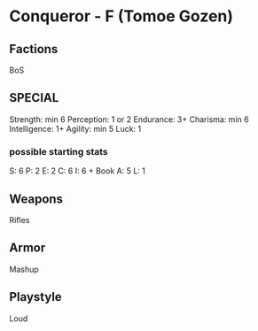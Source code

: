 # Conqueror - F (Tomoe Gozen)

## Factions

BoS

## SPECIAL

Strength: min 6
Perception: 1 or 2
Endurance: 3+
Charisma: min 6
Intelligence: 1+
Agility: min 5
Luck: 1

### possible starting stats

S: 6
P: 2
E: 2
C: 6
I: 6 + Book
A: 5
L: 1

## Weapons

Rifles

## Armor

Mashup

## Playstyle

Loud
